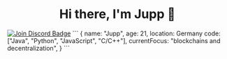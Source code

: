 
<h1 align="center">Hi there, I'm Jupp 👋</h1>
<a href="https://discord.gg/EW39VDRwZx"><img src="https://img.shields.io/discord/628250514756468760.svg?style=flat&label=Join%20Community&color=7289DA" alt="Join Discord Badge"/></a>
```
{
    name: "Jupp",
    age: 21,
    location: Germany
    code: ["Java", "Python", "JavaScript", "C/C++"],
    currentFocus: "blockchains and decentralization",
}
```


<!--
**Juppxyz/juppxyz** is a ✨ _special_ ✨ repository because its `README.md` (this file) appears on your GitHub profile.

Here are some ideas to get you started:

- 🔭 I’m currently working on ...
- 🌱 I’m currently learning ...
- 👯 I’m looking to collaborate on ...
- 🤔 I’m looking for help with ...
- 💬 Ask me about ...
- 📫 How to reach me: ...
- 😄 Pronouns: ...
- ⚡ Fun fact: ...
-->

